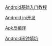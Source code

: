 [Android基础入门教程](https://www.kancloud.cn/kancloud/android-tutorial/87299)

[Android jni开发](https://www.jianshu.com/p/87ce6f565d37)

[Apk反编译](https://blog.csdn.net/coder_pig/article/details/51379463)

[Android闹钟填坑](https://www.jianshu.com/p/1f919c6eeff6)



































